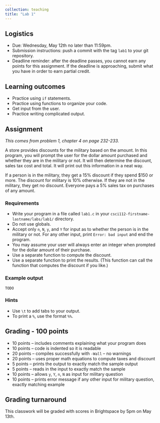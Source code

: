 ```yaml
---
collection: teaching
title: "Lab 1"
---
```


## Logistics
* Due: Wednesday, May 12th no later than 11:59pm.
* Submission instructions: push a commit with the tag `lab1` to your git
	repository.
* Deadline reminder: after the deadline passes, you cannot earn any points for
	this assignment. If the deadline is approaching, submit what you have in
	order to earn partial credit.

## Learning outcomes
* Practice using `if` statements.
* Practice using functions to organize your code.
* Get input from the user.
* Practice writing complicated output.

## Assignment

*This comes from problem 1, chapter 4 on page 232-233.*

A store provides discounts for the military based on the amount.
In this program, you will prompt the user for the dollar amount purchased and whether they are in the military or not.
It will then determine the discount, sales tax cost and total.
It will print out this information in a neat way.

If a person is in the military, they get a 15% discount if they spend $150 or more.
The discount for military is 10% otherwise.
If they are not in the military, they get no discount. Everyone pays a 5% sales
tax on purchases of any amount.

### Requirements
* Write your program in a file called `lab1.c` in your
	`csci112-firstname-lastname/labs/lab1/` directory.
* Do not use globals.
* Accept only `n`, `N`, `y`, and `Y` for input as to whether the person is in
	the military or not. For any other input, print `Error: bad input` and end
	the program.
* You may assume your user will always enter an integer when prompted for the
	dollar amount of their purchase.
* Use a separate function to compute the discount.
* Use a separate function to print the results. (This function can call the
	function that computes the discount if you like.)

### Example output
```
TODO
```

### Hints
* Use `\t` to add tabs to your output.
* To print a `%`, use the format `%%`.

## Grading - 100 points
* 10 points – includes comments explaining what your program does
* 10 points – code is indented so it is readable
* 20 points – compiles successfully with `-Wall` – no warnings
* 20 points – uses proper math equations to compute taxes and discount
* 5 points – prints the output to exactly match the sample output
* 5 points – reads in the input to exactly match the sample
* 10 points – allows `y`, `Y`, `n`, `N` as input for military question
* 10 points – prints error message if any other input for military question, exactly matching example

## Grading turnaround
This classwork will be graded with scores in Brightspace by 5pm on May 13th.
